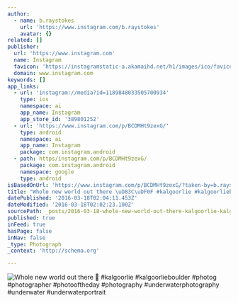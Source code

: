 ```yaml
---
author:
  - name: b.raystokes
    url: 'https://www.instagram.com/b.raystokes'
    avatar: {}
related: []
publisher:
  url: 'https://www.instagram.com'
  name: Instagram
  favicon: 'https://instagramstatic-a.akamaihd.net/h1/images/ico/favicon.ico/7cdab0872b15.ico'
  domain: www.instagram.com
keywords: []
app_links:
  - url: 'instagram://media?id=1189848033505700934'
    type: ios
    namespace: ai
    app_name: Instagram
    app_store_id: '389801252'
  - url: 'https://www.instagram.com/p/BCDMHt9zexG/'
    type: android
    namespace: ai
    app_name: Instagram
    package: com.instagram.android
  - path: https/instagram.com/p/BCDMHt9zexG/
    package: com.instagram.android
    namespace: google
    type: android
isBasedOnUrl: 'https://www.instagram.com/p/BCDMHt9zexG/?taken-by=b.raystokes'
title: "Whole new world out there \uD83C\uDF0F #kalgoorlie #kalgoorlieboulder #photog #photographer #photooftheday #photography #underwaterphotography #underwater #underwaterportrait"
datePublished: '2016-03-18T02:04:11.453Z'
dateModified: '2016-03-18T02:02:23.100Z'
sourcePath: _posts/2016-03-18-whole-new-world-out-there-kalgoorlie-kalgoorlieboulder.md
published: true
inFeed: true
hasPage: false
inNav: false
_type: Photograph
_context: 'http://schema.org'

---
```

![Whole new world out there  #kalgoorlie #kalgoorlieboulder #photog #photographer #photooftheday #photography #underwaterphotography #underwater #underwaterportrait](https://scontent.cdninstagram.com/t51.2885-15/sh0.08/e35/p640x640/12751409_1551526701831188_671948741_n.jpg?ig_cache_key=MTE4OTg0ODAzMzUwNTcwMDkzNA%3D%3D.2)